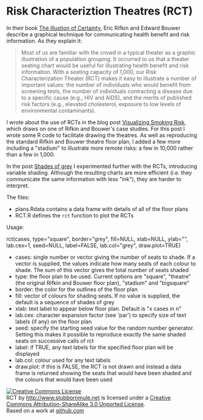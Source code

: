 Risk Characteriztion Theatres (RCT)
===================================

In their book [The Illustion of Certainty][1], Eric Rifkin and Edward Bouwer
describe a graphical technique for communicating health benefit and risk information.
As they explain it:

> Most of us are familiar with the crowd in a typical theater as a
> graphic illustration of a population grouping.  It occurred to us
> that a theater seating chart would be useful for illustrating health
> benefit and risk information.  With a seating capacity of 1,000,
> our Risk Characterization Theater (RCT) makes it easy to illustrate
> a number of important values:  the number of individuals who would
> benefit from screening tests, the number of individuals contracting
> a disease due to a specific cause (e.g., HIV and AIDS), and the merits
> of published risk factors (e.g., elevated cholesterol, exposure to
> low levels of environmental contaminants).

I wrote about the use of RCTs in the blog post [Visualizing Smoking Risk][2],
which draws on one of Rifkin and Bouwer's case studies. For this post I wrote
some R code to facilitate drawing the theatres. As well as reproducing the standard
Rifkin and Bouwer theatre floor plan, I added a few more including a "stadium"
to illustrate more remote risks: a few in 10,000 rather than a few in 1,000.

In the post [Shades of grey][3] I experimented further with the RCTs, introducing
variable shading. Although the resulting charts are more efficient (i.e. they
communicate the same information with less "ink"), they are harder to interpret.

The files:

* plans.Rdata
  contains a data frame with details of all of the floor plans
* RCT.R
  defines the `rct` function to plot the RCTs
  
Usage:

rct(cases, type="square", border="grey", fill=NULL, xlab=NULL, ylab="", lab.cex=1,
seed=NULL, label=FALSE, lab.col="grey", draw.plot=TRUE)
	
* cases: single number or vector giving the number of seats to shade. If a vector is
  supplied, the values indicate how many seats of each colour to shade. The sum of this
  vector gives the total number of seats shaded
* type: the floor plan to be used. Current options are "square", "theatre" (the original
  Rifkin and Bouwer floor plan), "stadium" and "bigsquare"
* border: the color for the outlines of the floor plan
* fill: vector of colours for shading seats. If no value is supplied, the default is
  a sequence of shades of grey
* xlab: text label to appear below floor plan. Default is "x cases in n"
* lab.cex: character expansion factor (see 'par') to specify size of text labels (if any)
  on the floor plan
* seed: specify the starting seed value for the random number generator. Setting this
  makes it possible to reproduce exactly the same shaded seats on successive calls of rct
* label: if TRUE, any text labels for the specified floor plan will be displayed
* lab.col: colour used for any text labels
* draw.plot: if this is FALSE, the RCT is not drawn and instead a data frame is returned
  showing the seats that would have been shaded and the colours that would have been used
  
<a rel="license" href="http://creativecommons.org/licenses/by-sa/3.0/">
<img alt="Creative Commons License" style="border-width:0"
src="http://i.creativecommons.org/l/by-sa/3.0/88x31.png" /></a><br />
<span xmlns:dct="http://purl.org/dc/terms/"
href="http://purl.org/dc/dcmitype/Text" property="dct:title" rel="dct:type">RCT</span> by 
<a xmlns:cc="http://creativecommons.org/ns#" href="http://www.stubbornmule.net"
property="cc:attributionName" rel="cc:attributionURL">http://www.stubbornmule.net</a>
is licensed under a  
<a rel="license" href="http://creativecommons.org/licenses/by-sa/3.0/">Creative Commons
Attribution-ShareAlike 3.0 Unported License</a>.
<br />
Based on a work at <a xmlns:dct="http://purl.org/dc/terms/"
href="http://github.com/seancarmody/stubborn-mule/tree/master/RCT/" rel="dct:source">github.com</a>

[1]: http://theillusionofcertainty.com/index.html "The Illustion of Certainty"
[2]: http://www.stubbornmule.net/2010/10/visualizing-smoking-risk/ "Visualizing Smoking Risk"
[3]: http://www.stubbornmule.net/2010/10/shades-of-grey/ "Shades of grey"